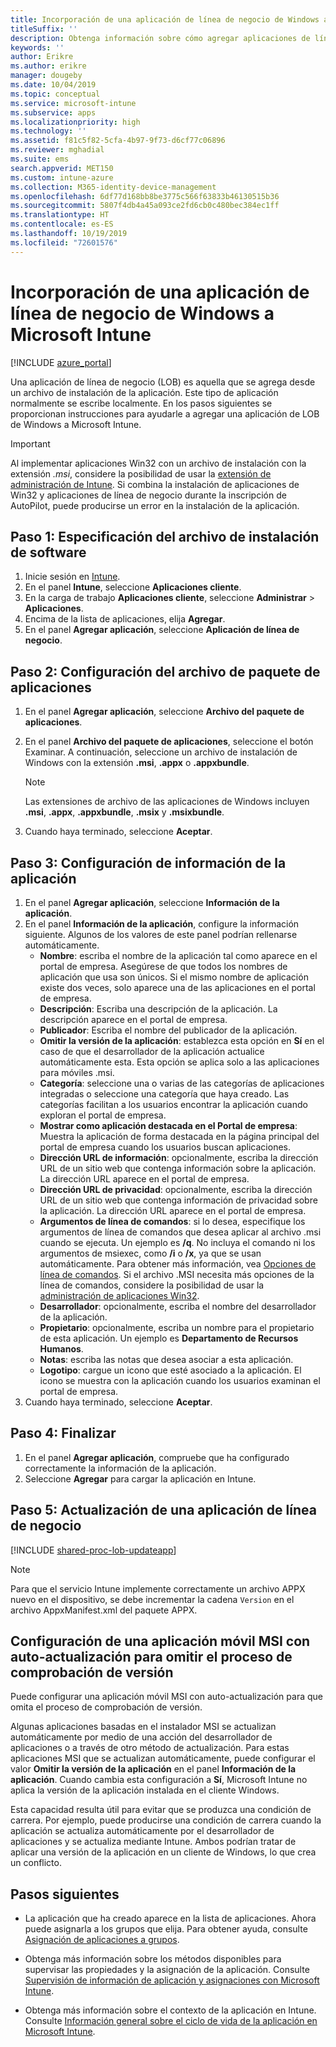 ```yaml
---
title: Incorporación de una aplicación de línea de negocio de Windows a Microsoft Intune
titleSuffix: ''
description: Obtenga información sobre cómo agregar aplicaciones de línea de negocio (LOB) de Windows mediante Microsoft Intune.
keywords: ''
author: Erikre
ms.author: erikre
manager: dougeby
ms.date: 10/04/2019
ms.topic: conceptual
ms.service: microsoft-intune
ms.subservice: apps
ms.localizationpriority: high
ms.technology: ''
ms.assetid: f81c5f82-5cfa-4b97-9f73-d6cf77c06896
ms.reviewer: mghadial
ms.suite: ems
search.appverid: MET150
ms.custom: intune-azure
ms.collection: M365-identity-device-management
ms.openlocfilehash: 6df77d168bb8be3775c566f63833b46130515b36
ms.sourcegitcommit: 5807f4db4a45a093ce2fd6cb0c480bec384ec1ff
ms.translationtype: HT
ms.contentlocale: es-ES
ms.lasthandoff: 10/19/2019
ms.locfileid: "72601576"
---
```

# <a name="add-a-windows-line-of-business-app-to-microsoft-intune"></a>Incorporación de una aplicación de línea de negocio de Windows a Microsoft Intune

[!INCLUDE [azure_portal](../includes/azure_portal.md)]

Una aplicación de línea de negocio (LOB) es aquella que se agrega desde un archivo de instalación de la aplicación. Este tipo de aplicación normalmente se escribe localmente. En los pasos siguientes se proporcionan instrucciones para ayudarle a agregar una aplicación de LOB de Windows a Microsoft Intune.

> [!IMPORTANT]
> Al implementar aplicaciones Win32 con un archivo de instalación con la extensión *.msi*, considere la posibilidad de usar la [extensión de administración de Intune](../apps/intune-management-extension.md). Si combina la instalación de aplicaciones de Win32 y aplicaciones de línea de negocio durante la inscripción de AutoPilot, puede producirse un error en la instalación de la aplicación.  

## <a name="step-1-specify-the-software-setup-file"></a>Paso 1: Especificación del archivo de instalación de software

1. Inicie sesión en [Intune](https://go.microsoft.com/fwlink/?linkid=2090973).
3. En el panel **Intune**, seleccione **Aplicaciones cliente**.
4. En la carga de trabajo **Aplicaciones cliente**, seleccione **Administrar** > **Aplicaciones**.
5. Encima de la lista de aplicaciones, elija **Agregar**.
6. En el panel **Agregar aplicación**, seleccione **Aplicación de línea de negocio**.

## <a name="step-2-configure-the-app-package-file"></a>Paso 2: Configuración del archivo de paquete de aplicaciones

1. En el panel **Agregar aplicación**, seleccione **Archivo del paquete de aplicaciones**.
2. En el panel **Archivo del paquete de aplicaciones**, seleccione el botón Examinar. A continuación, seleccione un archivo de instalación de Windows con la extensión **.msi**, **.appx** o **.appxbundle**.

    > [!NOTE]
    > Las extensiones de archivo de las aplicaciones de Windows incluyen **.msi**, **.appx**, **.appxbundle**, **.msix** y **.msixbundle**.  

1. Cuando haya terminado, seleccione **Aceptar**.


## <a name="step-3-configure-app-information"></a>Paso 3: Configuración de información de la aplicación

1. En el panel **Agregar aplicación**, seleccione **Información de la aplicación**.
2. En el panel **Información de la aplicación**, configure la información siguiente. Algunos de los valores de este panel podrían rellenarse automáticamente.
    - **Nombre**: escriba el nombre de la aplicación tal como aparece en el portal de empresa. Asegúrese de que todos los nombres de aplicación que usa son únicos. Si el mismo nombre de aplicación existe dos veces, solo aparece una de las aplicaciones en el portal de empresa.
    - **Descripción**: Escriba una descripción de la aplicación. La descripción aparece en el portal de empresa.
    - **Publicador**: Escriba el nombre del publicador de la aplicación.
    - **Omitir la versión de la aplicación**: establezca esta opción en **Sí** en el caso de que el desarrollador de la aplicación actualice automáticamente esta. Esta opción se aplica solo a las aplicaciones para móviles .msi.
    - **Categoría**: seleccione una o varias de las categorías de aplicaciones integradas o seleccione una categoría que haya creado. Las categorías facilitan a los usuarios encontrar la aplicación cuando exploran el portal de empresa.
    - **Mostrar como aplicación destacada en el Portal de empresa**: Muestra la aplicación de forma destacada en la página principal del portal de empresa cuando los usuarios buscan aplicaciones.
    - **Dirección URL de información**: opcionalmente, escriba la dirección URL de un sitio web que contenga información sobre la aplicación. La dirección URL aparece en el portal de empresa.
    - **Dirección URL de privacidad**: opcionalmente, escriba la dirección URL de un sitio web que contenga información de privacidad sobre la aplicación. La dirección URL aparece en el portal de empresa.
    - **Argumentos de línea de comandos**: si lo desea, especifique los argumentos de línea de comandos que desea aplicar al archivo .msi cuando se ejecuta.  Un ejemplo es **/q**. No incluya el comando ni los argumentos de msiexec, como **/i** o **/x**, ya que se usan automáticamente. Para obtener más información, vea [Opciones de línea de comandos](https://docs.microsoft.com/windows/desktop/Msi/command-line-options). Si el archivo .MSI necesita más opciones de la línea de comandos, considere la posibilidad de usar la [administración de aplicaciones Win32](app-management.md).
    - **Desarrollador**: opcionalmente, escriba el nombre del desarrollador de la aplicación.
    - **Propietario**: opcionalmente, escriba un nombre para el propietario de esta aplicación. Un ejemplo es **Departamento de Recursos Humanos**.
    - **Notas**: escriba las notas que desea asociar a esta aplicación.
    - **Logotipo**: cargue un icono que esté asociado a la aplicación. El icono se muestra con la aplicación cuando los usuarios examinan el portal de empresa.
3. Cuando haya terminado, seleccione **Aceptar**.

## <a name="step-4-finish-up"></a>Paso 4: Finalizar

1. En el panel **Agregar aplicación**, compruebe que ha configurado correctamente la información de la aplicación.
2. Seleccione **Agregar** para cargar la aplicación en Intune.

## <a name="step-5-update-a-line-of-business-app"></a>Paso 5: Actualización de una aplicación de línea de negocio

[!INCLUDE [shared-proc-lob-updateapp](../includes/shared-proc-lob-updateapp.md)]

   > [!NOTE]
   > Para que el servicio Intune implemente correctamente un archivo APPX nuevo en el dispositivo, se debe incrementar la cadena `Version` en el archivo AppxManifest.xml del paquete APPX.

## <a name="configure-a-self-updating-mobile-msi-app-to-ignore-the-version-check-process"></a>Configuración de una aplicación móvil MSI con auto-actualización para omitir el proceso de comprobación de versión

Puede configurar una aplicación móvil MSI con auto-actualización para que omita el proceso de comprobación de versión.

Algunas aplicaciones basadas en el instalador MSI se actualizan automáticamente por medio de una acción del desarrollador de aplicaciones o a través de otro método de actualización. Para estas aplicaciones MSI que se actualizan automáticamente, puede configurar el valor **Omitir la versión de la aplicación** en el panel **Información de la aplicación**. Cuando cambia esta configuración a **Sí**, Microsoft Intune no aplica la versión de la aplicación instalada en el cliente Windows.

Esta capacidad resulta útil para evitar que se produzca una condición de carrera. Por ejemplo, puede producirse una condición de carrera cuando la aplicación se actualiza automáticamente por el desarrollador de aplicaciones y se actualiza mediante Intune. Ambos podrían tratar de aplicar una versión de la aplicación en un cliente de Windows, lo que crea un conflicto.

## <a name="next-steps"></a>Pasos siguientes

- La aplicación que ha creado aparece en la lista de aplicaciones. Ahora puede asignarla a los grupos que elija. Para obtener ayuda, consulte [Asignación de aplicaciones a grupos](apps-deploy.md).

- Obtenga más información sobre los métodos disponibles para supervisar las propiedades y la asignación de la aplicación. Consulte [Supervisión de información de aplicación y asignaciones con Microsoft Intune](apps-monitor.md).

- Obtenga más información sobre el contexto de la aplicación en Intune. Consulte [Información general sobre el ciclo de vida de la aplicación en Microsoft Intune](app-lifecycle.md).
